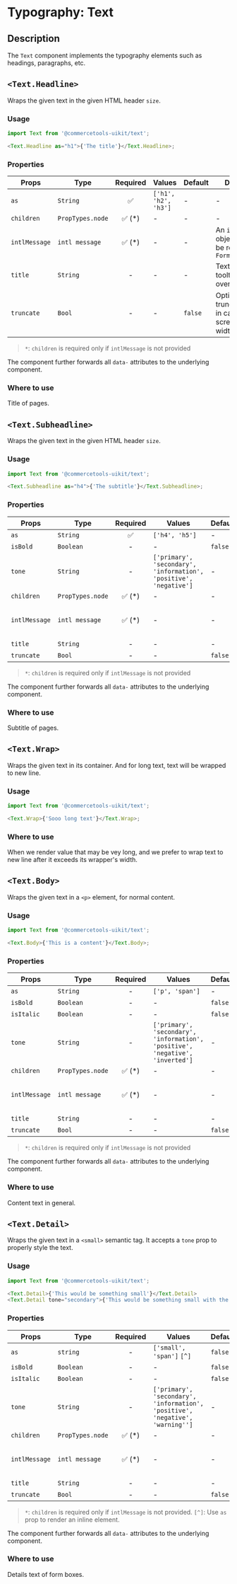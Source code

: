 # Typography: Text

## Description

The `Text` component implements the typography elements such as headings, paragraphs, etc.

## `<Text.Headline>`

Wraps the given text in the given HTML header `size`.

### Usage

```js
import Text from '@commercetools-uikit/text';

<Text.Headline as="h1">{'The title'}</Text.Headline>;
```

### Properties

| Props         | Type             | Required | Values               | Default | Description                                                            |
| ------------- | ---------------- | :------: | -------------------- | ------- | ---------------------------------------------------------------------- |
| `as`          | `String`         |    ✅    | `['h1', 'h2', 'h3']` | -       | -                                                                      |
| `children`    | `PropTypes.node` | ✅ (\*)  | -                    | -       | -                                                                      |
| `intlMessage` | `intl message`   | ✅ (\*)  | -                    | -       | An `intl` message object that will be rendered with `FormattedMessage` |
| `title`       | `String`         |    -     | -                    | -       | Text to show in a tooltip on hover over the element                    |
| `truncate`    | `Bool`           |    -     | -                    | `false` | Option for truncate content in case the screen has small width         |

> `*`: `children` is required only if `intlMessage` is not provided

The component further forwards all `data-` attributes to the underlying component.

### Where to use

Title of pages.

## `<Text.Subheadline>`

Wraps the given text in the given HTML header `size`.

### Usage

```js
import Text from '@commercetools-uikit/text';

<Text.Subheadline as="h4">{'The subtitle'}</Text.Subheadline>;
```

### Properties

| Props         | Type             | Required | Values                                                            | Default |                                                                        |
| ------------- | ---------------- | :------: | ----------------------------------------------------------------- | ------- | ---------------------------------------------------------------------- |
| `as`          | `String`         |    ✅    | `['h4', 'h5']`                                                    | -       |                                                                        |
| `isBold`      | `Boolean`        |    -     | -                                                                 | `false` |                                                                        |
| `tone`        | `String`         |    -     | `['primary', 'secondary', 'information', 'positive', 'negative']` | -       |                                                                        |
| `children`    | `PropTypes.node` | ✅ (\*)  | -                                                                 | -       |                                                                        |
| `intlMessage` | `intl message`   | ✅ (\*)  | -                                                                 | -       | An `intl` message object that will be rendered with `FormattedMessage` |
| `title`       | `String`         |    -     | -                                                                 | -       |                                                                        |
| `truncate`    | `Bool`           |    -     | -                                                                 | `false` |                                                                        |

> `*`: `children` is required only if `intlMessage` is not provided

The component further forwards all `data-` attributes to the underlying component.

### Where to use

Subtitle of pages.

## `<Text.Wrap>`

Wraps the given text in its container. And for long text, text will be wrapped to new line.

### Usage

```js
import Text from '@commercetools-uikit/text';

<Text.Wrap>{'Sooo long text'}</Text.Wrap>;
```

### Where to use

When we render value that may be vey long, and we prefer to wrap text to new line after it exceeds its wrapper's width.

## `<Text.Body>`

Wraps the given text in a `<p>` element, for normal content.

### Usage

```js
import Text from '@commercetools-uikit/text';

<Text.Body>{'This is a content'}</Text.Body>;
```

### Properties

| Props         | Type             | Required | Values                                                                        | Default |                                                                        |
| ------------- | ---------------- | :------: | ----------------------------------------------------------------------------- | ------- | ---------------------------------------------------------------------- |
| `as`          | `String`         |    -     | `['p', 'span']`                                                               | -       |                                                                        |
| `isBold`      | `Boolean`        |    -     | -                                                                             | `false` |                                                                        |
| `isItalic`    | `Boolean`        |    -     | -                                                                             | `false` |                                                                        |
| `tone`        | `String`         |    -     | `['primary', 'secondary', 'information', 'positive', 'negative', 'inverted']` | -       |                                                                        |
| `children`    | `PropTypes.node` | ✅ (\*)  | -                                                                             | -       |                                                                        |
| `intlMessage` | `intl message`   | ✅ (\*)  | -                                                                             | -       | An `intl` message object that will be rendered with `FormattedMessage` |
| `title`       | `String`         |    -     | -                                                                             | -       |                                                                        |
| `truncate`    | `Bool`           |    -     | -                                                                             | `false` |                                                                        |

> `*`: `children` is required only if `intlMessage` is not provided

The component further forwards all `data-` attributes to the underlying component.

### Where to use

Content text in general.

## `<Text.Detail>`

Wraps the given text in a `<small>` semantic tag. It accepts a `tone` prop to
properly style the text.

### Usage

```js
import Text from '@commercetools-uikit/text';

<Text.Detail>{'This would be something small'}</Text.Detail>
<Text.Detail tone="secondary">{'This would be something small with the secondary tone applied'}</Text.Detail>
```

### Properties

| Props         | Type             | Required | Values                                                                        | Default |                                                                        |
| ------------- | ---------------- | :------: | ----------------------------------------------------------------------------- | ------- | ---------------------------------------------------------------------- |
| `as`          | `string`         |    -     | `['small', 'span']` `[^]`                                                     | `false` |                                                                        |
| `isBold`      | `Boolean`        |    -     | -                                                                             | `false` |                                                                        |
| `isItalic`    | `Boolean`        |    -     | -                                                                             | `false` |                                                                        |
| `tone`        | `String`         |    -     | `['primary', 'secondary', 'information', 'positive', 'negative', 'warning'']` | -       |                                                                        |
| `children`    | `PropTypes.node` | ✅ (\*)  | -                                                                             | -       |                                                                        |
| `intlMessage` | `intl message`   | ✅ (\*)  | -                                                                             | -       | An `intl` message object that will be rendered with `FormattedMessage` |
| `title`       | `String`         |    -     | -                                                                             | -       |                                                                        |
| `truncate`    | `Bool`           |    -     | -                                                                             | `false` |                                                                        |

> `*`: `children` is required only if `intlMessage` is not provided.
> `[^]`: Use `as` prop to render an inline element.

The component further forwards all `data-` attributes to the underlying component.

### Where to use

Details text of form boxes.
